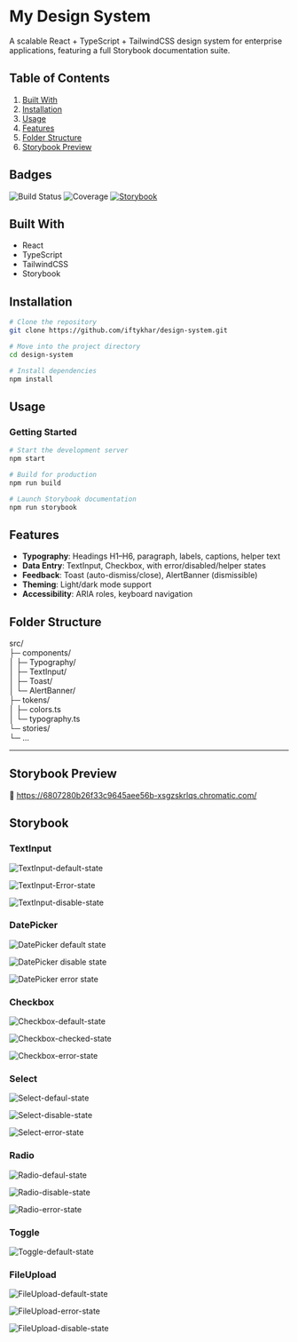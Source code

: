 # My Design System  
A scalable React + TypeScript + TailwindCSS design system for enterprise applications, featuring a full Storybook documentation suite.
## Table of Contents
1. [Built With](#built-with)
2. [Installation](#installation)
3. [Usage](#usage)
4. [Features](#features)
5. [Folder Structure](#folder-structure)
6. [Storybook Preview](#storybook-preview)


## Badges
![Build Status](https://img.shields.io/github/actions/workflow/status/your/repo/ci.yml)
![Coverage](https://img.shields.io/codecov/c/github/your/repo)
[![Storybook](https://img.shields.io/badge/storybook-live-blue.svg)](https://your-project.chromatic.com)


## Built With
- React
- TypeScript
- TailwindCSS
- Storybook

## Installation
```bash
# Clone the repository
git clone https://github.com/iftykhar/design-system.git

# Move into the project directory
cd design-system

# Install dependencies
npm install

```

## Usage

### Getting Started
```bash
# Start the development server
npm start

# Build for production
npm run build

# Launch Storybook documentation
npm run storybook
```




## Features
- **Typography**: Headings H1–H6, paragraph, labels, captions, helper text  
- **Data Entry**: TextInput, Checkbox, with error/disabled/helper states  
- **Feedback**: Toast (auto-dismiss/close), AlertBanner (dismissible)  
- **Theming**: Light/dark mode support  
- **Accessibility**: ARIA roles, keyboard navigation  

## Folder Structure
src/  
├─ components/  
│  ├─ Typography/  
│  ├─ TextInput/  
│  ├─ Toast/  
│  └─ AlertBanner/  
├─ tokens/  
│  ├─ colors.ts  
│  └─ typography.ts  
└─ stories/  
   └─ ...  


---


## Storybook Preview
🔗 https://6807280b26f33c9645aee56b-xsgzskrlqs.chromatic.com/


## Storybook 

### TextInput

![TextInput-default-state](./ScreenShots/TextInput/text_input_default.jpeg)

![TextInput-Error-state](./ScreenShots/TextInput/text_input_error.jpeg)

![TextInput-disable-state](./ScreenShots/TextInput/text_input_disable.jpeg)


### DatePicker
![DatePicker default state](./ScreenShots/DatePiecker/DatePicker_default.jpeg)

![DatePicker disable state](./ScreenShots/DatePiecker/DatePicker_disabled.jpeg)

![DatePicker error state](./ScreenShots/DatePiecker/DatePicker_error.jpeg)

### Checkbox

![Checkbox-default-state](./ScreenShots/Checkbox/Checkbox_default.jpeg)

![Checkbox-checked-state](./ScreenShots/Checkbox/Checkbox_checked.jpeg)

![Checkbox-error-state](./ScreenShots/Checkbox/Checkbox_error.jpeg)

### Select 

![Select-defaul-state](./ScreenShots/Select/Select_default.jpeg)

![Select-disable-state](./ScreenShots/Select/Select_disable.jpeg)

![Select-error-state](./ScreenShots/Select/Select_error.jpeg)

### Radio

![Radio-defaul-state](./ScreenShots/Radio/Radio_default.jpeg)

![Radio-disable-state](./ScreenShots/Radio/Radio_disabled.jpeg)

![Radio-error-state](./ScreenShots/Radio/Radio_error.jpeg)

### Toggle 

![Toggle-default-state](./ScreenShots/Toggle/Toggle_docs.jpeg)

### FileUpload

![FileUpload-default-state](./ScreenShots/Fileupload/Fileupload_default.jpeg)

![FileUpload-error-state](./ScreenShots/Fileupload/Fileupload_error.jpeg)

![FileUpload-disable-state](./ScreenShots/Fileupload/Fileupload_disable.jpeg)